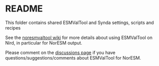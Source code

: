 # README

This folder contains shared ESMValTool and Synda settings, scripts and recipes

See the [noresmvaltool wiki](https://github.com/NorESMhub/noresmvaltool/wiki) for more details about using ESMValTool on Nird, in particular for NorESM output.

Please comment on the [discussions page](https://github.com/NorESMhub/noresmvaltool/discussions) if you have questions/suggestions/comments about ESMValTool for NorESM.
